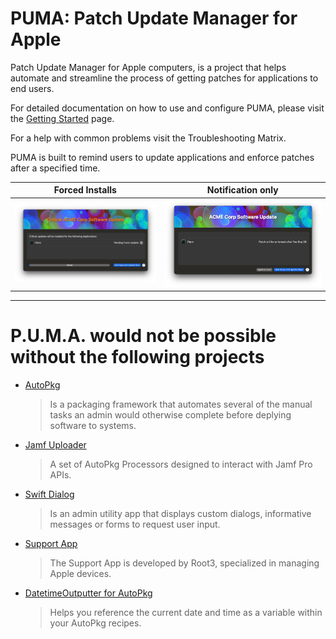 # PUMA: Patch Update Manager for Apple

Patch Update Manager for Apple computers, is a project that helps automate and streamline the process of getting patches for applications to end users.

For detailed documentation on how to use and configure PUMA, please visit the [Getting Started](https://github.com/rtkwlf-it/PUMA-public/wiki/00-Getting-Started) page.

For a help with common problems visit the Troubleshooting Matrix.

PUMA is built to remind users to update applications and enforce patches after a specified time.

Forced Installs | Notification only
:------------------------------------:|:-------------------------------------------:
![PUMA end user example listing updates in a window.](/docs/images/CriticalPatchList.png) | ![PUMA end user example listing updates in a window.](/docs/images/RecommendedPatchList.png)

---

# P.U.M.A. would not be possible without the following projects

- [AutoPkg](https://github.com/autopkg/autopkg)
    > Is a packaging framework that automates several of the manual tasks an admin would otherwise complete before deplying software to systems.
- [Jamf Uploader](https://github.com/grahampugh/jamf-upload)
    > A set of AutoPkg Processors designed to interact with Jamf Pro APIs.
- [Swift Dialog](https://github.com/swiftDialog/swiftDialog)
    > Is an admin utility app that displays custom dialogs, informative messages or forms to request user input.
- [Support App](https://github.com/root3nl/SupportApp)
    > The Support App is developed by Root3, specialized in managing Apple devices.
- [DatetimeOutputter for AutoPkg](https://macblog.org/autopkg-datetime/)
    > Helps you reference the current date and time as a variable within your AutoPkg recipes.

